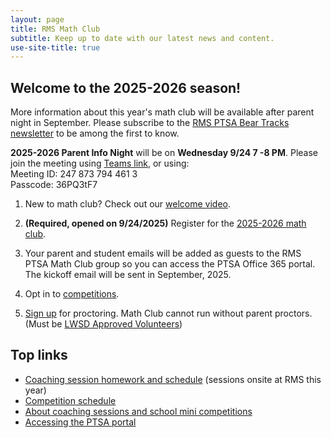 ```yaml
---
layout: page
title: RMS Math Club
subtitle: Keep up to date with our latest news and content.
use-site-title: true
---
```


## Welcome to the 2025-2026 season!

More information about this year's math club will be available after parent night in September. Please subscribe to the
[RMS PTSA Bear Tracks newsletter](http://tinyurl.com/GetBearTracks) to be among the first to know.

**2025-2026 Parent Info Night** will be on **Wednesday 9/24 7 -8 PM**. Please join the meeting using [Teams link](https://teams.microsoft.com/l/meetup-join/19%3ameeting_MTZmMGU4NmItOTA1My00NDY0LWFjNzMtNjRjZjA4YzYxMWNk%40thread.v2/0?context=%7b%22Tid%22%3a%22f2d61132-f6d6-42d2-b97f-caa2960fb0f7%22%2c%22Oid%22%3a%223b8970ea-cdf8-428d-804c-cb24cf390562%22%7d), or using:   
Meeting ID: 247 873 794 461 3    
Passcode: 36PQ3tF7

1. New to math club? Check out our [welcome video](https://www.youtube.com/watch?v=HP58Q_IAsq8).

2. **(Required, opened on 9/24/2025)** Register for the [2025-2026 math club](https://rmsptsa.org/Packet/MathClubReg/FamilyInfoSignedInPacketPage/0).

3. Your parent and student emails will be added as guests to the RMS PTSA Math Club group so you can access the PTSA Office 365 portal. The kickoff email will be sent in September, 2025.

4. Opt in to [competitions](/competitions).

5. [Sign up](https://www.signupgenius.com/go/10C0F49AAAE22A5F4CF8-58863232-rmsmath#/) for proctoring. Math Club cannot run without parent proctors. (Must be [LWSD Approved Volunteers](https://www.lwsd.org/get-involved/volunteering-in-lwsd))

## Top links

- [Coaching session homework and schedule](/schedule) (sessions onsite at RMS this year)
- [Competition schedule](/competitions)
- [About coaching sessions and school mini competitions](/sessions)
- [Accessing the PTSA portal](/portal)
